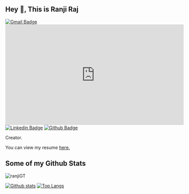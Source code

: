 ## Hey 👋, This is Ranji Raj 
[![Gmail Badge](https://img.shields.io/badge/-ranjiraj9@protonmail.com-c14438?style=flat&logo=Gmail&logoColor=white&link=mailto:ranjiraj9@protonmail.com)](mailto:ranjiraj9@protonmail.com) <iframe width="560" height="315" src="https://www.youtube.com/embed/3dI4_YnQo6s" title="YouTube video player" frameborder="0" allow="accelerometer; autoplay; clipboard-write; encrypted-media; gyroscope; picture-in-picture" allowfullscreen></iframe>
[![Linkedin Badge](https://img.shields.io/badge/-reng99-0072b1?style=flat&logo=Linkedin&logoColor=white&link=https://www.linkedin.com/in/reng99/)](https://www.linkedin.com/in/reng99/) [![Github Badge](https://img.shields.io/badge/-ranjiGT-grey?style=flat&logo=github&logoColor=white&link=https://github.com/ranjiGT/)](https://www.github.com/ranjiGT/) <p align='left'>Creator.</p><p align='left'> You can view my resume <a href='https://rpubs.com/ranjiraj9/powerresume ' target=_blank><u>here</u>.</a></p>
## Some of my Github Stats
<p align=left> <img src=https://komarev.com/ghpvc/?username=ranjiGT alt=ranjiGT /> </p>

[![Github stats](https://github-readme-stats.vercel.app/api?username=ranjiGT&show_icons=true&include_all_commits=true)](https://github.com/ranjiGT/github-readme-stats)
[![Top Langs](https://github-readme-stats.vercel.app/api/top-langs/?username=ranjiGT&layout=compact)](https://github.com/ranjiGT/github-readme-stats)
